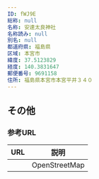 ```yaml
---
ID: fWJ9E
総称: null
名称: 安達太良神社
名称読み: null
別名: null
都道府県: 福島県
区域: 本宮市
緯度: 37.5123829
経度: 140.3831647
郵便番号: 9691158
住所: 福島県本宮市本宮平井３４０
---
```


## その他

### 参考URL

| URL | 説明          |
| --- | ------------- |
|     | OpenStreetMap |
